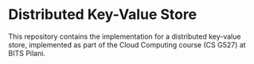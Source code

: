 # Distributed Key-Value Store

This repository contains the implementation for a distributed key-value store, implemented as part of the Cloud Computing course (CS G527) at BITS Pilani.